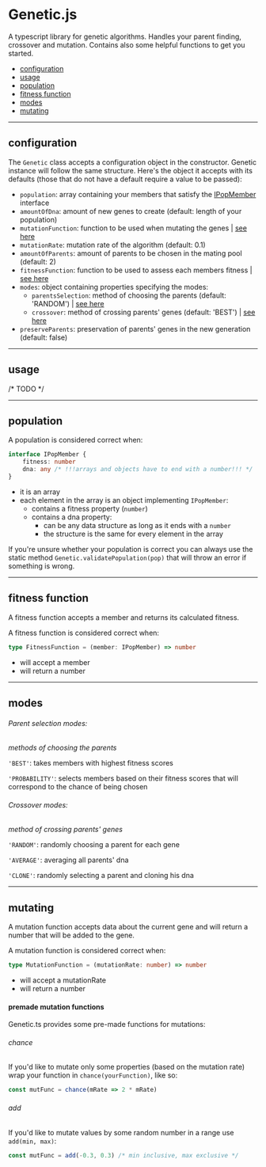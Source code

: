 # Genetic.js

A typescript library for genetic algorithms. Handles your parent finding, crossover and mutation. Contains also some helpful functions to get you started.

- [configuration](#configuration)
- [usage](#usage)
- [population](#population)
- [fitness function](#fitness-function)
- [modes](#modes)
- [mutating](#mutating)

---

## configuration

The `Genetic` class accepts a configuration object in the constructor. Genetic instance will follow the same structure. Here's the object it accepts with its defaults (those that do not have a default require a value to be passed):

- `population`: array containing your members that satisfy the [IPopMember](#population) interface
- `amountOfDna`: amount of new genes to create (default: length of your population)
- `mutationFunction`: function to be used when mutating the genes | [see here](#mutating)
- `mutationRate`: mutation rate of the algorithm (default: 0.1)
- `amountOfParents`: amount of parents to be chosen in the mating pool (default: 2)
- `fitnessFunction`: function to be used to assess each members fitness | [see here](#fitness-function)
- `modes`: object containing properties specifying the modes:
  - `parentsSelection`: method of choosing the parents (default: 'RANDOM') | [see here](#modes)
  - `crossover`: method of crossing parents' genes (default: 'BEST') | [see here](#modes)
- `preserveParents`: preservation of parents' genes in the new generation (default: false)

---

## usage

/* TODO */

---

## population

A population is considered correct when:

```ts
interface IPopMember {
	fitness: number
	dna: any /* !!!arrays and objects have to end with a number!!! */
}
```

- it is an array
- each element in the array is an object implementing `IPopMember`:
  - contains a fitness property (`number`)
  - contains a dna property:
    - can be any data structure as long as it ends with a `number`
    - the structure is the same for every element in the array

If you're unsure whether your population is correct you can always use the static method `Genetic.validatePopulation(pop)` that will throw an error if something is wrong.

---

## fitness function

A fitness function accepts a member and returns its calculated fitness.

A fitness function is considered correct when:

```ts
type FitnessFunction = (member: IPopMember) => number
```

- will accept a member
- will return a number

---

## modes

###### Parent selection modes:

_methods of choosing the parents_

`'BEST'`: takes members with highest fitness scores

`'PROBABILITY'`: selects members based on their fitness scores that will correspond to the chance of being chosen

###### Crossover modes:

_method of crossing parents' genes_

`'RANDOM'`: randomly choosing a parent for each gene

`'AVERAGE'`: averaging all parents' dna

`'CLONE'`: randomly selecting a parent and cloning his dna

---

## mutating

A mutation function accepts data about the current gene and will return a number that will be added to the gene.

A mutation function is considered correct when:

```ts
type MutationFunction = (mutationRate: number) => number
```

- will accept a mutationRate
- will return a number

#### premade mutation functions

Genetic.ts provides some pre-made functions for mutations:

###### chance

If you'd like to mutate only some properties (based on the mutation rate) wrap your function in `chance(yourFunction)`, like so:

```ts
const mutFunc = chance(mRate => 2 * mRate)
```

###### add

If you'd like to mutate values by some random number in a range use `add(min, max)`:

```ts
const mutFunc = add(-0.3, 0.3) /* min inclusive, max exclusive */
```
